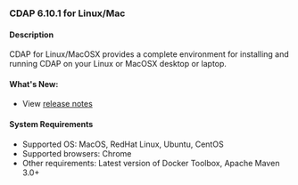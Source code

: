 ### CDAP 6.10.1 for Linux/Mac

#### Description

CDAP for Linux/MacOSX provides a complete environment for installing and running CDAP on your Linux or MacOSX desktop or laptop.

####  What's New:

* View [release notes](https://cdap.atlassian.net/wiki/spaces/DOCS/pages/2099118086/CDAP+Release+6.10.1)

#### System Requirements

* Supported OS: MacOS, RedHat Linux, Ubuntu, CentOS
* Supported browsers: Chrome
* Other requirements: Latest version of Docker Toolbox, Apache Maven 3.0+